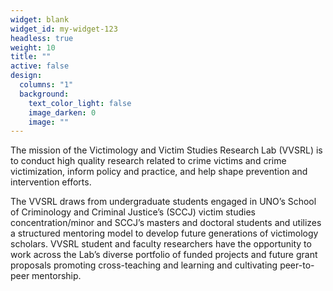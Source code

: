 ```yaml
---
widget: blank
widget_id: my-widget-123
headless: true
weight: 10
title: ""
active: false
design:
  columns: "1"
  background:
    text_color_light: false
    image_darken: 0
    image: ""
---
```

<!--StartFragment-->

The mission of the Victimology and Victim Studies Research Lab (VVSRL) is to conduct high quality research related to crime victims and crime victimization, inform policy and practice, and help shape prevention and intervention efforts.

The VVSRL draws from undergraduate students engaged in UNO’s School of Criminology and Criminal Justice’s (SCCJ) victim studies concentration/minor and SCCJ’s masters and doctoral students and utilizes a structured mentoring model to develop future generations of victimology scholars. VVSRL student and faculty researchers have the opportunity to work across the Lab’s diverse portfolio of funded projects and future grant proposals promoting cross-teaching and learning and cultivating peer-to-peer mentorship.

<!--EndFragment-->